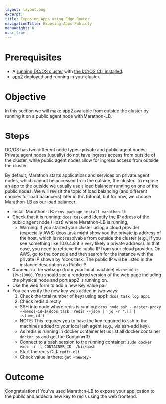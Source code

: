 ```yaml
---
layout: layout.pug
excerpt:
title: Exposing Apps using Edge Router
navigationTitle: Exposing Apps Publicly
menuWeight: 6
oss: true
---
```


# Prerequisites
* A [running DC/OS cluster](/1.8/usage/tutorials/dcos-101/cli/) with [the DC/OS CLI installed](/1.8/usage/tutorials/dcos-101/cli/).
* [app2](/1.8/usage/tutorials/dcos-101/app2/) deployed and running in your cluster.

# Objective
In this section we will make app2 available from outside the cluster by running it on a public agent node with Marathon-LB.


# Steps
DC/OS has two different node types: private and public agent nodes. Private agent nodes (usually) do not have ingress access from outside of the cluster, while public agent nodes allow for ingress access from outside the cluster.

By default, Marathon starts applications and services on private agent nodes, which cannot be accessed from the outside, the cluster. To expose an app to the outside we usually use a load balancer running on one of the public nodes. We will revisit the topic of load balancing (and different choices for load balancers) later in this tutorial, but for now, we choose Marathon-LB as our load balancer.

  * Install Marathon-LB: `dcos package install marathon-lb`
  * Check that it is running: `dcos task` and identify the IP adress of the public agent node (Host) where Marathon-LB is running,
    * Warning: If you started your cluster using a cloud provider (especially AWS) dcos task might show you the private ip address of the host, which is not resolvable from outside the cluster (e.g., if you see something like 10.0.4.8 it is very likely a private address).
    In that case, you need to retrieve the public IP from your cloud provider. On AWS, go to the console and then search for the instance with the private IP shown by 'dcos task'. The public IP will be listed in the instance description as Public IP.
  * Connect to the webapp (from your local machine) via `<Public IP>:10000`. You should see a rendered version of the web page including the physical node and port app2 is running on.
  * Use the web form to add a new Key:Value pair
  * You can verify the new key was added in two ways:
    1. Check the total number of keys using app1: `dcos task log app1`
    2. Check redis directly
      * SSH into node where redis is running: `dcos node ssh --master-proxy --mesos-id=$(dcos task  redis --json |  jq -r '.[] | .slave_id')`
       * NOTE: This requires you to have the key required to ssh to the machines added to your local ssh agent (e.g., via ssh-add key).
       * As redis is running in docker container let us list all docker container `docker ps` and get the ContainerID.
       * Connect to a bash session to the running container: `sudo docker exec -i -t CONTAINER_ID  /bin/bash`
       * Start the redis CLI: `redis-cli`
       * Check value is there: `get <newkey>`

# Outcome
Congratulations! You've used Marathon-LB to expose your application to the public and added a new key to redis using the web frontend.
